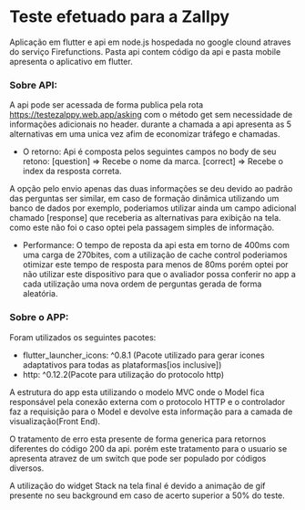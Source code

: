 # Teste efetuado para a Zallpy

 Aplicação em flutter e api em node.js hospedada no google clound atraves do serviço Firefunctions.
 Pasta api contem código da api e pasta mobile apresenta o aplicativo em flutter. 
 
 ### Sobre API: 
  A api pode ser acessada de forma publica pela rota https://testezalppy.web.app/asking com o método get sem necessidade de informações adicionais no header.
durante a chamada a api apresenta as 5 alternativas em uma unica vez afim de economizar tráfego e chamadas. 

  - O retorno:
   Api é composta pelos seguintes campos no body de seu retono: 
    [question] => Recebe o nome da marca.
    [correct] => Recebe o index da resposta correta. 
    
  A opção pelo envio apenas das duas informações se deu devido ao padrão das perguntas ser similar, em caso de formação dinâmica utilizando um banco de dados por exemplo, poderiamos utilizar ainda um campo adicional chamado [response] que receberia as alternativas para exibição na tela. como este não foi o caso optei pela passagem simples de informação. 
  
 - Performance:
   O tempo de reposta da api esta em torno de 400ms com uma carga de 270bites, com a utilização de cache control poderiamos otimizar este tempo de resposta para menos de 80ms porém optei por não utilizar este dispositivo para que o avaliador possa conferir no app a cada utilização uma nova ordem de perguntas gerada de forma aleatória.
   
### Sobre o APP:

  Foram utilizados os seguintes pacotes: 
  
  - flutter_launcher_icons: ^0.8.1 (Pacote utilizado para gerar icones adaptativos para todas as plataformas[ios inclusive])
  - http: ^0.12.2(Pacote para utilização do protocolo http)
 
 A estrutura do app esta utilizando o modelo MVC onde o Model fica responsável pela conexão externa com o protocolo HTTP e o controlador faz a requisição para o Model e devolve esta informação para a camada de visualização(Front End).
 
 O tratamento de erro esta presente de forma generica para retornos diferentes do código 200 da api. porém este tratamento para o usuario se apresenta atravez de um switch que pode ser populado por códigos diversos.  
 
A utilização do widget Stack na tela final é devido a animação de gif presente no seu background em caso de acerto superior a 50% do teste.

  
  
  
  
    

